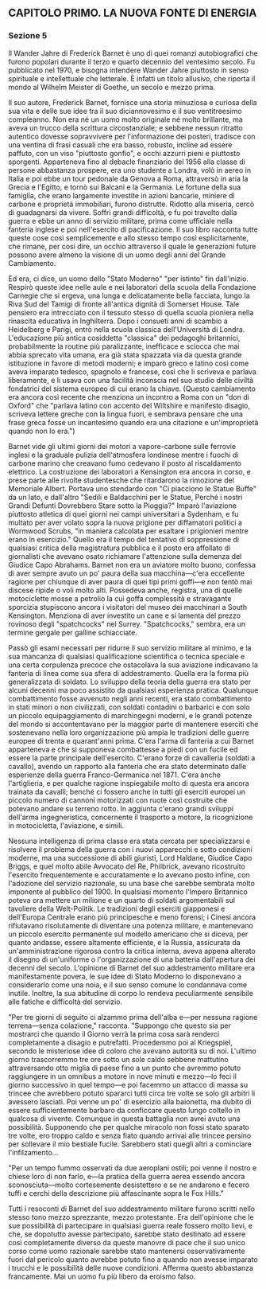 ## CAPITOLO PRIMO. LA NUOVA FONTE DI ENERGIA

### Sezione 5

Il Wander Jahre di Frederick Barnet è uno di quei romanzi autobiografici che furono popolari durante il terzo e quarto decennio del ventesimo secolo. Fu pubblicato nel 1970, e bisogna intendere Wander Jahre piuttosto in senso spirituale e intellettuale che letterale. È infatti un titolo allusivo, che riporta il mondo al Wilhelm Meister di Goethe, un secolo e mezzo prima.

Il suo autore, Frederick Barnet, fornisce una storia minuziosa e curiosa della sua vita e delle sue idee tra il suo diciannovesimo e il suo ventitreesimo compleanno. Non era né un uomo molto originale né molto brillante, ma aveva un trucco della scrittura circostanziale; e sebbene nessun ritratto autentico dovesse sopravvivere per l'informazione dei posteri, tradisce con una ventina di frasi casuali che era basso, robusto, incline ad essere paffuto, con un viso "piuttosto gonfio", e occhi azzurri pieni e piuttosto sporgenti. Apparteneva fino al debacle finanziario del 1956 alla classe di persone abbastanza prospere, era uno studente a Londra, volò in aereo in Italia e poi ebbe un tour pedonale da Genova a Roma, attraversò in aria la Grecia e l'Egitto, e tornò sui Balcani e la Germania. Le fortune della sua famiglia, che erano largamente investite in azioni bancarie, miniere di carbone e proprietà immobiliari, furono distrutte. Ridotto alla miseria, cercò di guadagnarsi da vivere. Soffrì grandi difficoltà, e fu poi travolto dalla guerra e ebbe un anno di servizio militare, prima come ufficiale nella fanteria inglese e poi nell'esercito di pacificazione. Il suo libro racconta tutte queste cose così semplicemente e allo stesso tempo così esplicitamente, che rimane, per così dire, un occhio attraverso il quale le generazioni future possono avere almeno la visione di un uomo degli anni del Grande Cambiamento.

Ed era, ci dice, un uomo dello "Stato Moderno" "per istinto" fin dall'inizio. Respirò queste idee nelle aule e nei laboratori della scuola della Fondazione Carnegie che si ergeva, una lunga e delicatamente bella facciata, lungo la Riva Sud del Tamigi di fronte all'antica dignità di Somerset House. Tale pensiero era intrecciato con il tessuto stesso di quella scuola pioniera nella rinascita educativa in Inghilterra. Dopo i consueti anni di scambio a Heidelberg e Parigi, entrò nella scuola classica dell'Università di Londra. L'educazione più antica cosiddetta "classica" dei pedagoghi britannici, probabilmente la routine più paralizzante, inefficace e sciocca che mai abbia sprecato vita umana, era già stata spazzata via da questa grande istituzione in favore di metodi moderni; e imparò greco e latino così come aveva imparato tedesco, spagnolo e francese, così che li scriveva e parlava liberamente, e li usava con una facilità inconscia nel suo studio delle civiltà fondatrici del sistema europeo di cui erano la chiave. (Questo cambiamento era ancora così recente che menziona un incontro a Roma con un "don di Oxford" che "parlava latino con accento del Wiltshire e manifesto disagio, scriveva lettere greche con la lingua fuori, e sembrava pensare che una frase greca fosse un incantesimo quando era una citazione e un'improprietà quando non lo era.")

Barnet vide gli ultimi giorni dei motori a vapore-carbone sulle ferrovie inglesi e la graduale pulizia dell'atmosfera londinese mentre i fuochi di carbone marino che creavano fumo cedevano il posto al riscaldamento elettrico. La costruzione dei laboratori a Kensington era ancora in corso, e prese parte alle rivolte studentesche che ritardarono la rimozione del Memoriale Albert. Portava uno stendardo con "Ci piacciono le Statue Buffe" da un lato, e dall'altro "Sedili e Baldacchini per le Statue, Perché i nostri Grandi Defunti Dovrebbero Stare sotto la Pioggia?" Imparò l'aviazione piuttosto atletica di quei giorni nei campi universitari a Sydenham, e fu multato per aver volato sopra la nuova prigione per diffamatori politici a Wormwood Scrubs, "in maniera calcolata per esaltare i prigionieri mentre erano in esercizio." Quello era il tempo del tentativo di soppressione di qualsiasi critica della magistratura pubblica e il posto era affollato di giornalisti che avevano osato richiamare l'attenzione sulla demenza del Giudice Capo Abrahams. Barnet non era un aviatore molto buono, confessa di aver sempre avuto un po' paura della sua macchina—c'era eccellente ragione per chiunque di aver paura di quei tipi primi goffi—e non tentò mai discese ripide o voli molto alti. Possedeva anche, registra, una di quelle motociclette mosse a petrolio la cui goffa complessità e stravagante sporcizia stupiscono ancora i visitatori del museo dei macchinari a South Kensington. Menziona di aver investito un cane e si lamenta del prezzo rovinoso degli "spatchcocks" nel Surrey. "Spatchcocks," sembra, era un termine gergale per galline schiacciate.

Passò gli esami necessari per ridurre il suo servizio militare al minimo, e la sua mancanza di qualsiasi qualificazione scientifica o tecnica speciale e una certa corpulenza precoce che ostacolava la sua aviazione indicavano la fanteria di linea come sua sfera di addestramento. Quella era la forma più generalizzata di soldato. Lo sviluppo della teoria della guerra era stato per alcuni decenni ma poco assistito da qualsiasi esperienza pratica. Qualunque combattimento fosse avvenuto negli anni recenti, era stato combattimento in stati minori o non civilizzati, con soldati contadini o barbarici e con solo un piccolo equipaggiamento di marchingegni moderni, e le grandi potenze del mondo si accontentavano per la maggior parte di mantenere eserciti che sostenevano nella loro organizzazione più ampia le tradizioni delle guerre europee di trenta e quarant'anni prima. C'era l'arma di fanteria a cui Barnet apparteneva e che si supponeva combattesse a piedi con un fucile ed essere la parte principale dell'esercito. C'erano forze di cavalleria (soldati a cavallo), avendo un rapporto alla fanteria che era stato determinato dalle esperienze della guerra Franco-Germanica nel 1871. C'era anche l'artiglieria, e per qualche ragione inspiegabile molto di questa era ancora trainata da cavalli; benché ci fossero anche in tutti gli eserciti europei un piccolo numero di cannoni motorizzati con ruote così costruite che potevano andare su terreno rotto. In aggiunta c'erano grandi sviluppi dell'arma ingegneristica, concernente il trasporto a motore, la ricognizione in motocicletta, l'aviazione, e simili.

Nessuna intelligenza di prima classe era stata cercata per specializzarsi e risolvere il problema della guerra con i nuovi apparecchi e sotto condizioni moderne, ma una successione di abili giuristi, Lord Haldane, Giudice Capo Briggs, e quel molto abile Avvocato del Re, Philbrick, avevano ricostruito l'esercito frequentemente e accuratamente e lo avevano posto infine, con l'adozione del servizio nazionale, su una base che sarebbe sembrata molto imponente al pubblico del 1900. In qualsiasi momento l'Impero Britannico poteva ora mettere un milione e un quarto di soldati argomentabili sul tavoliere della Welt-Politik. Le tradizioni degli eserciti giapponesi e dell'Europa Centrale erano più principesche e meno forensi; i Cinesi ancora rifiutavano risolutamente di diventare una potenza militare, e mantenevano un piccolo esercito permanente sul modello americano che si diceva, per quanto andasse, essere altamente efficiente, e la Russia, assicurata da un'amministrazione rigorosa contro la critica interna, aveva appena alterato il disegno di un'uniforme o l'organizzazione di una batteria dall'apertura dei decenni del secolo. L'opinione di Barnet del suo addestramento militare era manifestamente povera, le sue idee di Stato Moderno lo disponevano a considerarlo come una noia, e il suo senso comune lo condannava come inutile. Inoltre, la sua abitudine di corpo lo rendeva peculiarmente sensibile alle fatiche e difficoltà del servizio.

"Per tre giorni di seguito ci alzammo prima dell'alba e—per nessuna ragione terrena—senza colazione," racconta. "Suppongo che questo sia per mostrarci che quando il Giorno verrà la prima cosa sarà renderci completamente a disagio e putrefatti. Procedemmo poi al Kriegspiel, secondo le misteriose idee di coloro che avevano autorità su di noi. L'ultimo giorno trascorremmo tre ore sotto un sole caldo sebbene mattutino attraversando otto miglia di paese fino a un punto che avremmo potuto raggiungere in un omnibus a motore in nove minuti e mezzo—lo feci il giorno successivo in quel tempo—e poi facemmo un attacco di massa su trincee che avrebbero potuto spararci tutti circa tre volte se solo gli arbitri li avessero lasciati. Poi venne un po' di esercizio alla baionetta, ma dubito di essere sufficientemente barbaro da conficcare questo lungo coltello in qualcosa di vivente. Comunque in questa battaglia non avrei avuto una possibilità. Supponendo che per qualche miracolo non fossi stato sparato tre volte, ero troppo caldo e senza fiato quando arrivai alle trincee persino per sollevare il mio bestiale fucile. Sarebbero stati quegli altri a cominciare l'infilzamento...

"Per un tempo fummo osservati da due aeroplani ostili; poi venne il nostro e chiese loro di non farlo, e—la pratica della guerra aerea essendo ancora sconosciuta—molto cortesemente desistettero e se ne andarono e fecero tuffi e cerchi della descrizione più affascinante sopra le Fox Hills."

Tutti i resoconti di Barnet del suo addestramento militare furono scritti nello stesso tono mezzo sprezzante, mezzo protestante. Era dell'opinione che le sue possibilità di partecipare in qualsiasi guerra reale fossero molto lievi, e che, se dopotutto avesse partecipato, sarebbe stato destinato ad essere così completamente diverso da queste manovre di pace che il suo unico corso come uomo razionale sarebbe stato mantenersi osservativamente fuori dal pericolo quanto avrebbe potuto fino a quando non avesse imparato i trucchi e le possibilità delle nuove condizioni. Afferma questo abbastanza francamente. Mai un uomo fu più libero da eroismo falso.
